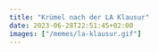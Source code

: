 ```yaml
---
title: "Krümel nach der LA Klausur"
date: 2023-06-28T22:51:45+02:00
images: ["/memes/la-klausur.gif"]
---
```

